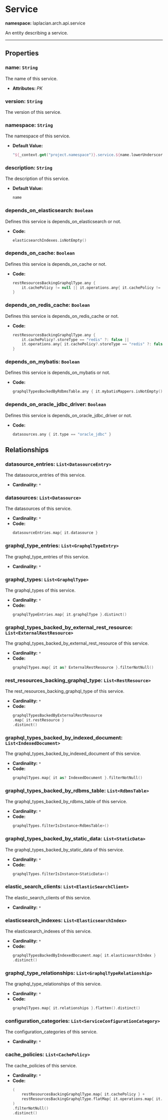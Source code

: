 # **Service**
**namespace:** laplacian.arch.api.service

An entity describing a service.



---

## Properties

### name: `String`
The name of this service.
- **Attributes:** *PK*

### version: `String`
The version of this service.

### namespace: `String`
The namespace of this service.
- **Default Value:**
  ```kotlin
  "${_context.get("project.namespace")}.service.${name.lowerUnderscorize()}"
  ```

### description: `String`
The description of this service.
- **Default Value:**
  ```kotlin
  name
  ```

### depends_on_elasticsearch: `Boolean`
Defines this service is depends_on_elasticsearch or not.
- **Code:**
  ```kotlin
  elasticsearchIndexes.isNotEmpty()
  ```

### depends_on_cache: `Boolean`
Defines this service is depends_on_cache or not.
- **Code:**
  ```kotlin
  restResourcesBackingGraphqlType.any {
      it.cachePolicy != null || it.operations.any{ it.cachePolicy != null }
  }
  ```

### depends_on_redis_cache: `Boolean`
Defines this service is depends_on_redis_cache or not.
- **Code:**
  ```kotlin
  restResourcesBackingGraphqlType.any {
      it.cachePolicy?.storeType == "redis" ?: false ||
      it.operations.any{ it.cachePolicy?.storeType == "redis" ?: false }
  }
  ```

### depends_on_mybatis: `Boolean`
Defines this service is depends_on_mybatis or not.
- **Code:**
  ```kotlin
  graphqlTypesBackedByRdbmsTable.any { it.mybatisMappers.isNotEmpty() }
  ```

### depends_on_oracle_jdbc_driver: `Boolean`
Defines this service is depends_on_oracle_jdbc_driver or not.
- **Code:**
  ```kotlin
  datasources.any { it.type == "oracle_jdbc" }
  ```

## Relationships

### datasource_entries: `List<DatasourceEntry>`
The datasource_entries of this service.
- **Cardinality:** `*`

### datasources: `List<Datasource>`
The datasources of this service.
- **Cardinality:** `*`
- **Code:**
  ```kotlin
  datasourceEntries.map{ it.datasource }
  ```

### graphql_type_entries: `List<GraphqlTypeEntry>`
The graphql_type_entries of this service.
- **Cardinality:** `*`

### graphql_types: `List<GraphqlType>`
The graphql_types of this service.
- **Cardinality:** `*`
- **Code:**
  ```kotlin
  graphqlTypeEntries.map{ it.graphqlType }.distinct()
  ```

### graphql_types_backed_by_external_rest_resource: `List<ExternalRestResource>`
The graphql_types_backed_by_external_rest_resource of this service.
- **Cardinality:** `*`
- **Code:**
  ```kotlin
  graphqlTypes.map{ it as? ExternalRestResource }.filterNotNull()
  ```

### rest_resources_backing_graphql_type: `List<RestResource>`
The rest_resources_backing_graphql_type of this service.
- **Cardinality:** `*`
- **Code:**
  ```kotlin
  graphqlTypesBackedByExternalRestResource
  .map{ it.restResource }
  .distinct()
  ```

### graphql_types_backed_by_indexed_document: `List<IndexedDocument>`
The graphql_types_backed_by_indexed_document of this service.
- **Cardinality:** `*`
- **Code:**
  ```kotlin
  graphqlTypes.map{ it as? IndexedDocument }.filterNotNull()
  ```

### graphql_types_backed_by_rdbms_table: `List<RdbmsTable>`
The graphql_types_backed_by_rdbms_table of this service.
- **Cardinality:** `*`
- **Code:**
  ```kotlin
  graphqlTypes.filterIsInstance<RdbmsTable>()
  ```

### graphql_types_backed_by_static_data: `List<StaticData>`
The graphql_types_backed_by_static_data of this service.
- **Cardinality:** `*`
- **Code:**
  ```kotlin
  graphqlTypes.filterIsInstance<StaticData>()
  ```

### elastic_search_clients: `List<ElasticSearchClient>`
The elastic_search_clients of this service.
- **Cardinality:** `*`

### elasticsearch_indexes: `List<ElasticsearchIndex>`
The elasticsearch_indexes of this service.
- **Cardinality:** `*`
- **Code:**
  ```kotlin
  graphqlTypesBackedByIndexedDocument.map{ it.elasticsearchIndex }
  .distinct()
  ```

### graphql_type_relationships: `List<GraphqlTypeRelationship>`
The graphql_type_relationships of this service.
- **Cardinality:** `*`
- **Code:**
  ```kotlin
  graphqlTypes.map{ it.relationships }.flatten().distinct()
  ```

### configuration_categories: `List<ServiceConfigurationCategory>`
The configuration_categories of this service.
- **Cardinality:** `*`

### cache_policies: `List<CachePolicy>`
The cache_policies of this service.
- **Cardinality:** `*`
- **Code:**
  ```kotlin
  (
      restResourcesBackingGraphqlType.map{ it.cachePolicy } +
      restResourcesBackingGraphqlType.flatMap{ it.operations.map{ it.cachePolicy }}
  )
  .filterNotNull()
  .distinct()
  ```